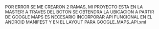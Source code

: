 POR ERROR SE ME CREARON 2 RAMAS, MI PROYECTO ESTA EN LA MASTER!
 A TRAVES DEL BOTON SE OBTENDRA LA UBICACION A PARTIR DE GOOGLE MAPS
  ES NECESARIO INCORPORAR API FUNCIONAL EN EL ANDROID MANIFEST Y EN EL LAYOUT PARA GOOGLE_MAPS_API.xml
